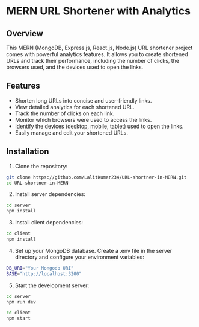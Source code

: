 # MERN URL Shortener with Analytics

## Overview

This MERN (MongoDB, Express.js, React.js, Node.js) URL shortener project comes with powerful analytics features. It allows you to create shortened URLs and track their performance, including the number of clicks, the browsers used, and the devices used to open the links.

## Features

- Shorten long URLs into concise and user-friendly links.
- View detailed analytics for each shortened URL.
- Track the number of clicks on each link.
- Monitor which browsers were used to access the links.
- Identify the devices (desktop, mobile, tablet) used to open the links.
- Easily manage and edit your shortened URLs.

## Installation

1. Clone the repository:

```bash
git clone https://github.com/LalitKumar234/URL-shortner-in-MERN.git
cd URL-shortner-in-MERN
```

2. Install server dependencies:

```bash
cd server
npm install
```
3. Install client dependencies:

```bash
cd client
npm install
  ```
4. Set up your MongoDB database.
Create a .env file in the server directory and configure your environment variables:

```bash
DB_URI="Your Mongodb URI"
BASE="http://localhost:3200"
```

5. Start the development server:

```bash
cd server
npm run dev
```

```bash
cd client
npm start
```


